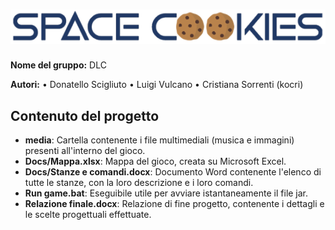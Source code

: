 # ![](Docs/logo.png)

**Nome del gruppo:**
DLC

**Autori:**
• Donatello Scigliuto • Luigi Vulcano • Cristiana Sorrenti (kocri)


## Contenuto del progetto

- **media**: Cartella contenente i file multimediali (musica e immagini) presenti all'interno del gioco.
- **Docs/Mappa.xlsx**: Mappa del gioco, creata su Microsoft Excel.
- **Docs/Stanze e comandi.docx**: Documento Word contenente l'elenco di tutte le stanze, con la loro descrizione e i loro comandi.
- **Run game.bat**: Eseguibile utile per avviare istantaneamente il file jar.
- **Relazione finale.docx**: Relazione di fine progetto, contenente i dettagli e le scelte progettuali effettuate.

